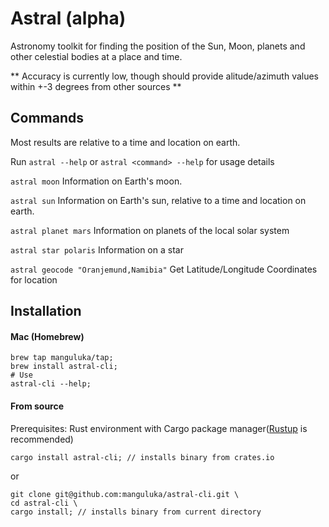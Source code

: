 # Astral (alpha)
Astronomy toolkit for finding the position of the Sun, Moon, planets and other celestial bodies at a place and time. 

** Accuracy is currently low, though should provide alitude/azimuth values within +-3 degrees from other sources **

## Commands
Most results are relative to a time and location on earth. 

Run `astral --help` or `astral <command> --help` for usage details

`astral moon` Information on Earth's moon.

`astral sun` Information on Earth's sun, relative to a time and location on earth.

`astral planet mars` Information on planets of the local solar system

`astral star polaris` Information on a star

`astral geocode "Oranjemund,Namibia"` Get Latitude/Longitude Coordinates for location

## Installation

#### Mac (Homebrew)

```
brew tap manguluka/tap;
brew install astral-cli;
# Use
astral-cli --help;
```

#### From source
Prerequisites: Rust environment with Cargo package manager([Rustup](https://www.rustup.rs) is recommended)

```
cargo install astral-cli; // installs binary from crates.io
```

or

```
git clone git@github.com:manguluka/astral-cli.git \
cd astral-cli \
cargo install; // installs binary from current directory
```



